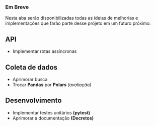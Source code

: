 <div class="informational-msg">
    <h3>Em Breve</h3>
    <p>Nesta aba serão disponibilizadas todas as ideias de melhorias e implementações que farão parte desse projeto em um futuro próximo.</p>
</div>

## API

- Implementar rotas assíncronas

## Coleta de dados

- Aprimorar busca
- Trocar **Pandas** por **Polars** _(avaliação)_

## Desenvolvimento

- Implementar testes unitários **(pytest)**
- Aprimorar a documentação **(Decretos)**
